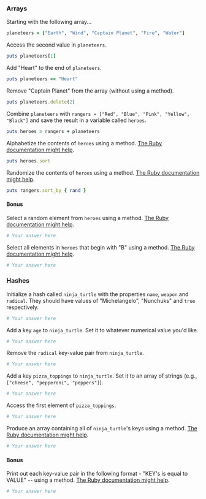 ### Arrays

Starting with the following array...

```rb
planeteers = ["Earth", "Wind", "Captain Planet", "Fire", "Water"]
```

Access the second value in `planeteers`.

```rb
puts planeteers[1]
```

Add "Heart" to the end of `planeteers`.

```rb
puts planeteers << "Heart"

```

Remove "Captain Planet" from the array (without using a method).

```rb
puts planeteers.delete(2)
```

Combine `planeteers` with `rangers = ["Red", "Blue", "Pink", "Yellow", "Black"]` and save the result in a variable called `heroes`.

```rb
puts heroes = rangers + planeteers
```

Alphabetize the contents of `heroes` using a method. [The Ruby documentation might help](http://ruby-doc.org/core-2.2.0/Array.html).

```rb
puts heroes.sort

```

Randomize the contents of `heroes` using a method. [The Ruby documentation might help](http://ruby-doc.org/core-2.2.0/Array.html).

```rb
puts rangers.sort_by { rand }

```

#### Bonus

Select a random element from `heroes` using a method. [The Ruby documentation might help](http://ruby-doc.org/core-2.2.0/Array.html).

```rb
# Your answer here
```

Select all elements in `heroes` that begin with "B" using a method. [The Ruby documentation might help](http://ruby-doc.org/core-2.2.0/Array.html).

```rb
# Your answer here
```

### Hashes

Initialize a hash called `ninja_turtle` with the properties `name`, `weapon` and `radical`. They should have values of "Michelangelo", "Nunchuks" and `true` respectively.

```rb
# Your answer here
```

Add a key `age` to `ninja_turtle`. Set it to whatever numerical value you'd like.

```rb
# Your answer here
```

Remove the `radical` key-value pair from `ninja_turtle`.

```rb
# Your answer here
```

Add a key `pizza_toppings` to `ninja_turtle`. Set it to an array of strings (e.g., `["cheese", "pepperoni", "peppers"]`).

```rb
# Your answer here
```

Access the first element of `pizza_toppings`.

```rb
# Your answer here
```

Produce an array containing all of `ninja_turtle`'s keys using a method. [The Ruby documentation might help](http://ruby-doc.org/core-1.9.3/Hash.html).

```rb
# Your answer here
```

#### Bonus

Print out each key-value pair in the following format - "KEY's is equal to VALUE" -- using a method. [The Ruby documentation might help](http://ruby-doc.org/core-1.9.3/Hash.html).

```rb
# Your answer here
```

